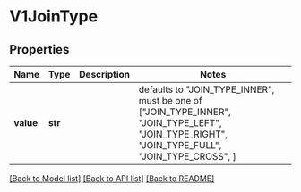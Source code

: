 # V1JoinType


## Properties
Name | Type | Description | Notes
------------ | ------------- | ------------- | -------------
**value** | **str** |  | defaults to "JOIN_TYPE_INNER",  must be one of ["JOIN_TYPE_INNER", "JOIN_TYPE_LEFT", "JOIN_TYPE_RIGHT", "JOIN_TYPE_FULL", "JOIN_TYPE_CROSS", ]

[[Back to Model list]](../README.md#documentation-for-models) [[Back to API list]](../README.md#documentation-for-api-endpoints) [[Back to README]](../README.md)


